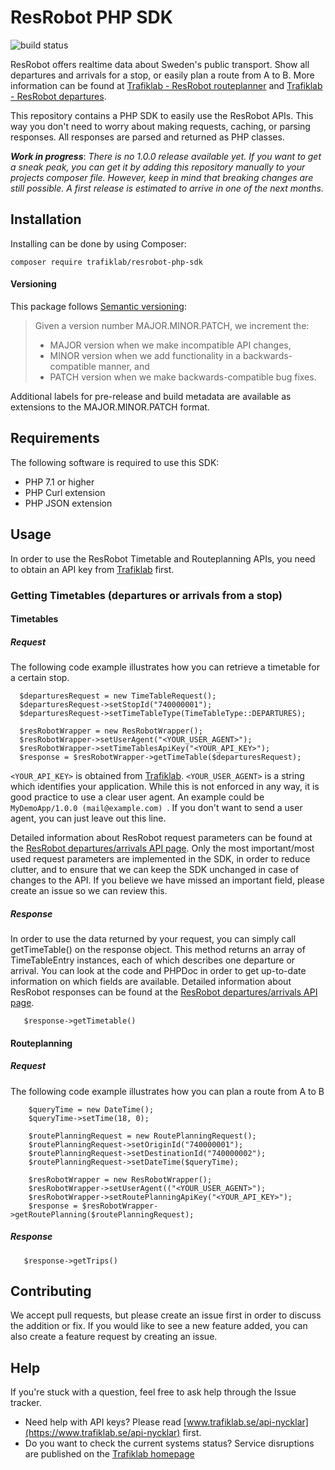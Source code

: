 # ResRobot PHP SDK

<img src="https://travis-ci.com/trafiklab/resrobot-php-sdk.svg?branch=master" alt="build status"></img>

ResRobot offers realtime data about Sweden's public transport. Show all departures and arrivals for a stop, or easily plan a route from A to B.
More information can be found at [Trafiklab - ResRobot routeplanner](https://www.trafiklab.se/api/resrobot-reseplanerare) and [Trafiklab - ResRobot departures](https://www.trafiklab.se/api/resrobot-reseplanerare).

This repository contains a PHP SDK to easily use the ResRobot APIs. This way you don't need to worry about making requests, caching, 
or parsing responses. All responses are parsed and returned as PHP classes.

**_Work in progress_**: _There is no 1.0.0 release available yet. If you want to get a sneak peak, 
you can get it by adding this repository manually to your projects composer file. 
However, keep in mind that breaking changes are still possible. A first release is estimated to arrive in one of the next months._

## Installation
Installing can be done by using Composer:

`composer require trafiklab/resrobot-php-sdk`

#### Versioning

This package follows [Semantic versioning](https://semver.org/):
> Given a version number MAJOR.MINOR.PATCH, we increment the:
> - MAJOR version when we make incompatible API changes,
> - MINOR version when we add functionality in a backwards-compatible manner, and
> - PATCH version when we make backwards-compatible bug fixes.

Additional labels for pre-release and build metadata are available as extensions to the MAJOR.MINOR.PATCH format.

## Requirements
The following software is required to use this SDK:

- PHP 7.1 or higher
- PHP Curl extension
- PHP JSON extension

## Usage

In order to use the ResRobot Timetable and Routeplanning APIs, 
you need to obtain an API key from [Trafiklab](https://trafiklab.se) first.

### Getting Timetables (departures or arrivals from a stop)

#### Timetables
##### Request
The following code example illustrates how you can retrieve a timetable for a certain stop.

```
  $departuresRequest = new TimeTableRequest();
  $departuresRequest->setStopId("740000001");
  $departuresRequest->setTimeTableType(TimeTableType::DEPARTURES);

  $resRobotWrapper = new ResRobotWrapper();
  $resRobotWrapper->setUserAgent("<YOUR_USER_AGENT>");
  $resRobotWrapper->setTimeTablesApiKey("<YOUR_API_KEY>");
  $response = $resRobotWrapper->getTimeTable($departuresRequest);
```
`<YOUR_API_KEY>` is obtained from [Trafiklab](https://trafiklab.se). `<YOUR_USER_AGENT>` is a string which identifies your application. 
While this is not enforced in any way, it is good practice to use a clear user agent. 
An example could be `MyDemoApp/1.0.0 (mail@example.com) `.
If you don't want to send a user agent, you can just leave out this line.

Detailed information about ResRobot request parameters can be found at the [ResRobot departures/arrivals API page](https://www.trafiklab.se/api/resrobot-reseplanerare).
Only the most important/most used request parameters are implemented in the SDK, in order to reduce clutter, and to ensure that we can keep the SDK unchanged in case of changes to the API.
If you believe we have missed an important field, please create an issue so we can review this.  
##### Response

In order to use the data returned by your request, you can simply call getTimeTable() on the response object. 
This method returns an array of TimeTableEntry instances, each of which describes one departure or arrival. 
You can look at the code and PHPDoc in order to get up-to-date information on which fields are available. 
Detailed information about ResRobot responses can be found at the [ResRobot departures/arrivals API page](https://www.trafiklab.se/api/resrobot-reseplanerare).

```
   $response->getTimetable()
```

#### Routeplanning
##### Request
The following code example illustrates how you can plan a route from A to B

```    
    $queryTime = new DateTime();
    $queryTime->setTime(18, 0);

    $routePlanningRequest = new RoutePlanningRequest();
    $routePlanningRequest->setOriginId("740000001");
    $routePlanningRequest->setDestinationId("740000002");
    $routePlanningRequest->setDateTime($queryTime);

    $resRobotWrapper = new ResRobotWrapper();
    $resRobotWrapper->setUserAgent(("<YOUR_USER_AGENT>");
    $resRobotWrapper->setRoutePlanningApiKey("<YOUR_API_KEY>");
    $response = $resRobotWrapper->getRoutePlanning($routePlanningRequest);
```
##### Response

```
   $response->getTrips()
```

## Contributing

We accept pull requests, but please create an issue first in order to discuss the addition or fix.
If you would like to see a new feature added, you can also create a feature request by creating an issue.

## Help

If you're stuck with a question, feel free to ask help through the Issue tracker.
- Need help with API keys? Please read [www.trafiklab.se/api-nycklar](https://www.trafiklab.se/api-nycklar) first.
- Do you want to check the current systems status? Service disruptions
 are published on the [Trafiklab homepage](https://www.trafiklab.se/)